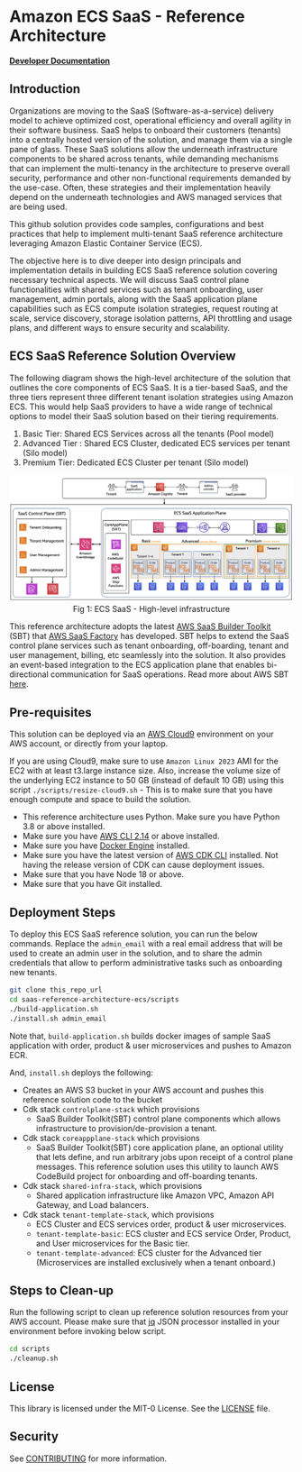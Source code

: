 # Amazon ECS SaaS - Reference Architecture

**[Developer Documentation](DEVELOPER_GUIDE.md)**

## Introduction
Organizations are moving to the SaaS (Software-as-a-service) delivery model to achieve optimized cost, operational efficiency and overall agility in their software business. SaaS helps to onboard their customers (tenants) into a centrally hosted version of the solution, and manage them via a single pane of glass. These SaaS solutions allow the underneath infrastructure components to be shared across tenants, while demanding mechanisms that can implement the multi-tenancy in the architecture to preserve overall security, performance and other non-functional requirements demanded by the use-case. Often, these strategies and their implementation heavily depend on the underneath technologies and AWS managed services that are being used.

This github solution provides code samples, configurations and best practices that help to implement multi-tenant SaaS reference architecture leveraging Amazon Elastic Container Service (ECS).

The objective here is to dive deeper into design principals and implementation details in building ECS SaaS reference solution covering necessary technical aspects. We will discuss SaaS control plane functionalities with shared services such as tenant onboarding, user management, admin portals, along with the SaaS application plane capabilities such as ECS compute isolation strategies, request routing at scale, service discovery, storage isolation patterns, API throttling and usage plans, and different ways to ensure security and scalability.

## ECS SaaS Reference Solution Overview
The following diagram shows the high-level architecture of the solution that outlines the core components of ECS SaaS. It is a tier-based SaaS, and the three tiers represent three different tenant isolation strategies using Amazon ECS. This would help SaaS providers to have a wide range of technical options to model their SaaS solution based on their tiering requirements.

1. Basic Tier: Shared ECS Services across all the tenants (Pool model)
2. Advanced Tier : Shared ECS Cluster, dedicated ECS services per tenant (Silo model)
3. Premium Tier: Dedicated ECS Cluster per tenant (Silo model)

<p align="center">
<img src="images/archi-high-level.png" alt="High-level Architecture"/>
Fig 1: ECS SaaS - High-level infrastructure
</p>


This reference architecture adopts the latest [AWS SaaS Builder Toolkit](https://github.com/awslabs/sbt-aws) (SBT) that [AWS SaaS Factory](https://aws.amazon.com/partners/programs/saas-factory) has developed. SBT helps to extend the SaaS control plane services such as tenant onboarding, off-boarding, tenant and user management, billing, etc seamlessly into the solution. It also provides an event-based integration to the ECS application plane that enables bi-directional communication for SaaS operations. Read more about AWS SBT [here](https://github.com/awslabs/sbt-aws/blob/main/docs/public/README.md).


## Pre-requisites
This solution can be deployed via an [AWS Cloud9](https://aws.amazon.com/pm/cloud9/) environment on your AWS account, or directly from your laptop.

If you are using Cloud9, make sure to use `Amazon Linux 2023` AMI for the EC2 with at least t3.large instance size. Also, increase the volume size of the underlying EC2 instance to 50 GB (instead of default 10 GB) using this script `./scripts/resize-cloud9.sh` - This is to make sure that you have enough compute and space to build the solution.

- This reference architecture uses Python. Make sure you have Python 3.8 or above installed.
- Make sure you have [AWS CLI 2.14](https://docs.aws.amazon.com/cli/latest/userguide/cli-chap-install.html) or above installed.
- Make sure you have [Docker Engine](https://docs.aws.amazon.com/serverless-application-model/latest/developerguide/install-docker.html) installed.
- Make sure you have the latest version of [AWS CDK CLI](https://docs.aws.amazon.com/cdk/latest/guide/cli.html) installed. Not having the release version of CDK can cause deployment issues.
- Make sure that you have Node 18 or above.
- Make sure that you have Git installed.


## Deployment Steps

To deploy this ECS SaaS reference solution, you can run the below commands. Replace the ```admin_email``` with a real email address that will be used to create an admin user in the solution, and to share the admin credentials that allow to perform administrative tasks such as onboarding new tenants.


```bash
git clone this_repo_url
cd saas-reference-architecture-ecs/scripts
./build-application.sh 
./install.sh admin_email 
```

Note that, ```build-application.sh``` builds docker images of sample SaaS application with order, product & user microservices and pushes to Amazon ECR.

And, ```install.sh``` deploys the following:

- Creates an AWS S3 bucket in your AWS account and pushes this reference solution code to the bucket
- Cdk stack `controlplane-stack` which provisions
  - SaaS Builder Toolkit(SBT) control plane components which allows infrastructure to provision/de-provision a tenant.
- Cdk stack `coreappplane-stack` which provisions
  - SaaS Builder Toolkit(SBT) core application plane, an optional utility that lets define, and run arbitrary jobs upon receipt of a control plane messages. This reference solution uses this utility to launch AWS CodeBuild project for onboarding and off-boarding tenants.
- Cdk stack `shared-infra-stack`, which provisions
  - Shared application infrastructure like Amazon VPC, Amazon API Gateway, and Load balancers.
- Cdk stack `tenant-template-stack`, which provisions
  - ECS Cluster and ECS services order, product & user microservices.
  - `tenant-template-basic`: ECS cluster and ECS service Order, Product, and User microservices for the Basic tier.
  - `tenant-template-advanced`: ECS cluster for the Advanced tier (Microservices are installed exclusively when a tenant onboard.)

## Steps to Clean-up

Run the following script to clean up reference solution resources from your AWS account. Please make sure that [jq](https://jqlang.github.io/jq/download/) JSON processor installed in your environment before invoking below script.

```bash
cd scripts
./cleanup.sh
```
## License

This library is licensed under the MIT-0 License. See the [LICENSE](LICENSE) file.

## Security

See [CONTRIBUTING](CONTRIBUTING.md#security-issue-notifications) for more information.